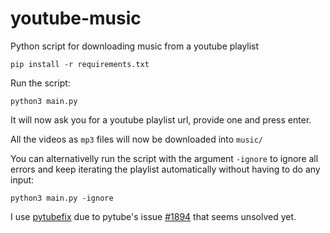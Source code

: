 # youtube-music
 Python script for downloading music from a youtube playlist

```
pip install -r requirements.txt
```

Run the script:
```
python3 main.py
```
It will now ask you for a youtube playlist url, provide one and press enter.

All the videos as ``mp3`` files will now be downloaded into ``music/``

You can alternativelly run the script with the argument ``-ignore`` to ignore all errors and keep iterating the playlist automatically without having to do any input:
```
python3 main.py -ignore
```

I use [pytubefix](https://github.com/JuanBindez/pytubefix) due to pytube's issue [#1894](https://github.com/pytube/pytube/issues/1894) that seems unsolved yet.